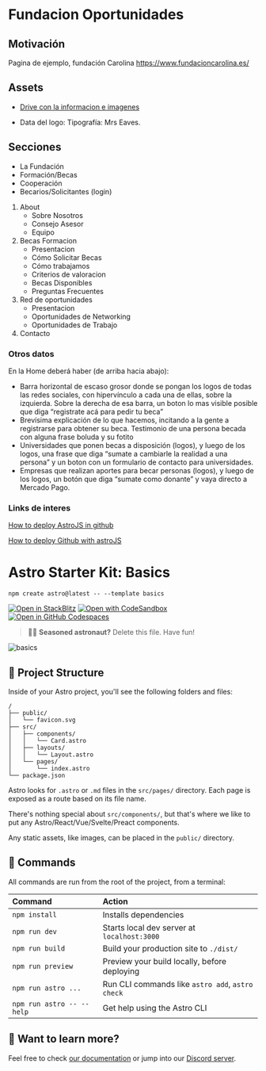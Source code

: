 # Fundacion Oportunidades


## Motivación

Pagina de ejemplo, fundación Carolina
https://www.fundacioncarolina.es/

## Assets

- [Drive con la informacion e imagenes](https://drive.google.com/drive/folders/1rG-krWqoYj9PGQz6TJkS_KNcgEDOvI5E?usp=share_link)

- Data del logo: Tipografía: Mrs Eaves.


## Secciones

- La Fundación
- Formación/Becas
- Cooperación
- Becarios/Solicitantes (login)


1. About
    - Sobre Nosotros
    - Consejo Asesor
    - Equipo
2. Becas Formacion
    - Presentacion
    - Cómo Solicitar Becas
    - Cómo trabajamos
    - Criterios de valoracion
    - Becas Disponibles
    - Preguntas Frecuentes
3. Red de oportunidades
    - Presentacion
    - Oportunidades de Networking
    - Oportunidades de Trabajo
4. Contacto


### Otros datos
En la Home deberá haber (de arriba hacia abajo):
 - Barra horizontal de escaso grosor donde se pongan los logos de todas las redes sociales, con hipervínculo a cada una de ellas, sobre la izquierda. Sobre la derecha de esa barra, un boton lo mas visible posible que diga “registrate acá para pedir tu beca”
- Brevísima explicación de lo que hacemos, incitando a la gente a registrarse para obtener su beca.
Testimonio de una persona becada con alguna frase boluda y su fotito
- Universidades que ponen becas a disposición (logos), y luego de los logos, una frase que diga “sumate a cambiarle la realidad a una persona” y un boton con un formulario de contacto para universidades.
- Empresas que realizan aportes para becar personas (logos), y luego de los logos, un botón que diga “sumate como donante” y vaya directo a Mercado Pago.



### Links de interes

[How to deploy AstroJS in github](https://docs.astro.build/en/guides/deploy/github/)

[How to deploy Github with astroJS](https://github.com/withastro/action/)



# Astro Starter Kit: Basics

```
npm create astro@latest -- --template basics
```

[![Open in StackBlitz](https://developer.stackblitz.com/img/open_in_stackblitz.svg)](https://stackblitz.com/github/withastro/astro/tree/latest/examples/basics)
[![Open with CodeSandbox](https://assets.codesandbox.io/github/button-edit-lime.svg)](https://codesandbox.io/p/sandbox/github/withastro/astro/tree/latest/examples/basics)
[![Open in GitHub Codespaces](https://github.com/codespaces/badge.svg)](https://codespaces.new/withastro/astro?devcontainer_path=.devcontainer/basics/devcontainer.json)

> 🧑‍🚀 **Seasoned astronaut?** Delete this file. Have fun!

![basics](https://user-images.githubusercontent.com/4677417/186188965-73453154-fdec-4d6b-9c34-cb35c248ae5b.png)


## 🚀 Project Structure

Inside of your Astro project, you'll see the following folders and files:

```
/
├── public/
│   └── favicon.svg
├── src/
│   ├── components/
│   │   └── Card.astro
│   ├── layouts/
│   │   └── Layout.astro
│   └── pages/
│       └── index.astro
└── package.json
```

Astro looks for `.astro` or `.md` files in the `src/pages/` directory. Each page is exposed as a route based on its file name.

There's nothing special about `src/components/`, but that's where we like to put any Astro/React/Vue/Svelte/Preact components.

Any static assets, like images, can be placed in the `public/` directory.

## 🧞 Commands

All commands are run from the root of the project, from a terminal:

| Command                   | Action                                           |
| :------------------------ | :----------------------------------------------- |
| `npm install`             | Installs dependencies                            |
| `npm run dev`             | Starts local dev server at `localhost:3000`      |
| `npm run build`           | Build your production site to `./dist/`          |
| `npm run preview`         | Preview your build locally, before deploying     |
| `npm run astro ...`       | Run CLI commands like `astro add`, `astro check` |
| `npm run astro -- --help` | Get help using the Astro CLI                     |

## 👀 Want to learn more?

Feel free to check [our documentation](https://docs.astro.build) or jump into our [Discord server](https://astro.build/chat).
